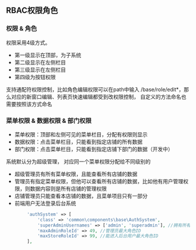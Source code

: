 RBAC权限角色
-----------

### 权限 & 角色 
权限采用4级方式。
- 第一级显示在顶部，为子系统
- 第二级显示在左侧栏目
- 第三级显示在左侧栏目
- 第四级为按钮权限

支持通配符权限控制，比如角色编辑权限可以在path中输入 /base/role/edit*，那么对应的新窗口编辑、列表页快速编辑都受到改权限控制，
自定义的方法命名也需要按照该方式命名

### 菜单权限 & 数据权限 & 部门权限

- 菜单权限：顶部和左侧可见的菜单栏目，分配有权限则显示
- 数据权限：点击菜单栏目，只能看到指定店铺的所有数据
- 部门权限：点击菜单栏目，只能看到指定店铺下部门的数据（开发中）

系统默认分为超级管理， 对应同一个菜单权限分配给不同级别的

- 超级管理员有所有菜单权限，且能查看所有店铺的数据
- 管理员有指定菜单权限，但他可以查看所有店铺的数据，比如他有用户管理权限，则数据内容则是所有店铺的管理权限
- 店铺管理员只能查看本店铺的数据，且菜单项目只有一部分
- 前端用户无法登录后台系统

```php
        'authSystem' => [
            'class' => 'common\components\base\AuthSystem',
            'superAdminUsernames' => ['admin', 'superadmin'], //拥有所有权限的用户名
            'maxAdminRoleId' => 49, //管理员最大角色ID
            'maxStoreRoleId' => 99, //能进入后台用户最大角色ID
        ],
```